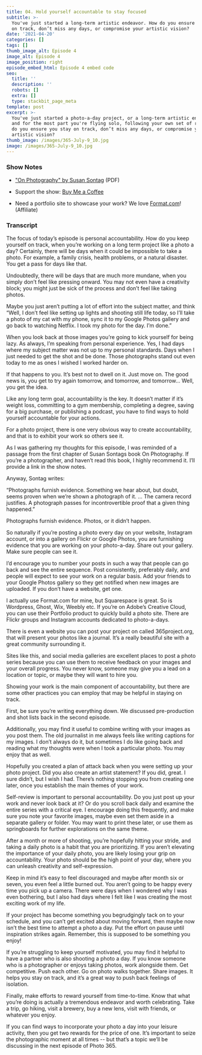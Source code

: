 ```yaml
---
title: 04. Hold yourself accountable to stay focused
subtitle: >-
  You've just started a long-term artistic endeavor. How do you ensure you stay
  on track, don’t miss any days, or compromise your artistic vision?
date: '2021-04-20'
categories: []
tags: []
thumb_image_alt: Episode 4
image_alt: Episode 4
image_position: right
episode_embed_html: Episode 4 embed code
seo:
  title: ''
  description: ''
  robots: []
  extra: []
  type: stackbit_page_meta
template: post
excerpt: >-
  You've just started a photo-a-day project, or a long-term artistic endeavor,
  and for the most part you're flying solo, following your own set of rules. How
  do you ensure you stay on track, don’t miss any days, or compromise your
  artistic vision?
thumb_image: /images/365-July-9_10.jpg
image: /images/365-July-9_10.jpg
---
```

### Show Notes

*   ["On Photography" by Susan Sontag](https://sites.evergreen.edu/politicalshakespeares/wp-content/uploads/sites/156/2016/01/Sontag_On_Photography.pdf) (PDF)

*   Support the show: [Buy Me a Coffee](https://www.buymeacoffee.com/photo365)

*   Need a portfolio site to showcase your work? We love [Format.com](https://format.grsm.io/andrewhaworth8239)! (Affiliate)

### Transcript

The focus of today’s episode is personal accountability. How do you keep yourself on track, when you’re working on a long term project like a photo a day? Certainly, there will be days when it could be impossible to take a photo. For example, a family crisis, health problems, or a natural disaster. You get a pass for days like that.

Undoubtedly, there will be days that are much more mundane, when you simply don’t feel like pressing onward. You may not even have a creativity block; you might just be sick of the process and don’t feel like taking photos.

Maybe you just aren’t putting a lot of effort into the subject matter, and think “Well, I don’t feel like setting up lights and shooting still life today, so I’ll take a photo of my cat with my phone, sync it to my Google Photos gallery and go back to watching Netflix. I took my photo for the day. I’m done.”

When you look back at those images you’re going to kick yourself for being lazy. As always, I’m speaking from personal experience. Yes, I had days where my subject matter was not up to my personal standards. Days when I just needed to get the shot and be done. Those photographs stand out even today to me as ones I wished I worked harder on.

If that happens to you. It’s best not to dwell on it. Just move on. The good news is, you get to try again tomorrow, and tomorrow, and tomorrow... Well, you get the idea.

Like any long term goal, accountability is the key. It doesn’t matter if it’s weight loss, committing to a gym membership, completing a degree, saving for a big purchase, or publishing a podcast, you have to find ways to hold yourself accountable for your actions.

For a photo project, there is one very obvious way to create accountability, and that is to exhibit your work so others see it.

As I was gathering my thoughts for this episode, I was reminded of a passage from the first chapter of Susan Sontags book On Photography. If you’re a photographer, and haven’t read this book, I highly recommend it. I’ll provide a link in the show notes.

Anyway, Sontag writes:

“Photographs furnish evidence. Something we hear about, but doubt, seems proven when we’re shown a photograph of it. … The camera record justifies. A photograph passes for incontrovertible proof that a given thing happened.”

Photographs furnish evidence. Photos, or it didn’t happen.

So naturally if you’re posting a photo every day on your website, Instagram account, or into a gallery on Flickr or Google Photos, you are furnishing evidence that you are working on your photo-a-day. Share out your gallery. Make sure people can see it.

I’d encourage you to number your posts in such a way that people can go back and see the entire sequence. Post consistently, preferably daily, and people will expect to see your work on a regular basis. Add your friends to your Google Photos gallery so they get notified when new images are uploaded. If you don’t have a website, get one.

I actually use Format.com for mine, but Squarespace is great. So is Wordpress, Ghost, Wix, Weebly etc. If you’re on Adobe’s Creative Cloud, you can use their Portfolio product to quickly build a photo site. There are Flickr groups and Instagram accounts dedicated to photo-a-days.

There is even a website you can post your project on called 365project.org, that will present your photos like a journal. It’s a really beautiful site with a great community surrounding it.

Sites like this, and social media galleries are excellent places to post a photo series because you can use them to receive feedback on your images and your overall progress. You never know, someone may give you a lead on a location or topic, or maybe they will want to hire you.

Showing your work is the main component of accountability, but there are some other practices you can employ that may be helpful in staying on track.

First, be sure you’re writing everything down. We discussed pre-production and shot lists back in the second episode.

Additionally, you may find it useful to combine writing with your images as you post them. The old journalist in me always feels like writing captions for my images. I don’t always do it, but sometimes I do like going back and reading what my thoughts were when I took a particular photo. You may enjoy that as well.

Hopefully you created a plan of attack back when you were setting up your photo project. Did you also create an artist statement? If you did, great. I sure didn’t, but I wish I had. There’s nothing stopping you from creating one later, once you establish the main themes of your work.

Self-review is important to personal accountability. Do you just post up your work and never look back at it? Or do you scroll back daily and examine the entire series with a critical eye. I encourage doing this frequently, and make sure you note your favorite images, maybe even set them aside in a separate gallery or folder. You may want to print these later, or use them as springboards for further explorations on the same theme.

After a month or more of shooting, you’re hopefully hitting your stride, and taking a daily photo is a habit that you are prioritizing. If you aren’t elevating the importance of your daily photo, you are likely losing your grip on accountability. Your photo should be the high point of your day, where you can unleash creativity and self-expression.

Keep in mind it’s easy to feel discouraged and maybe after month six or seven, you even feel a little burned out. You aren’t going to be happy every time you pick up a camera. There were days when I wondered why I was even bothering, but I also had days where I felt like I was creating the most exciting work of my life.

If your project has become something you begrudgingly tack on to your schedule, and you can’t get excited about moving forward, then maybe now isn’t the best time to attempt a photo a day. Put the effort on pause until inspiration strikes again. Remember, this is supposed to be something you enjoy!

If you’re struggling to keep yourself motivated, you may find it helpful to have a partner who is also shooting a photo a day. If you know someone who is a photographer or enjoys taking photos, work alongside them. Get competitive. Push each other. Go on photo walks together. Share images. It helps you stay on track, and it’s a great way to push back feelings of isolation.

Finally, make efforts to reward yourself from time-to-time. Know that what you’re doing is actually a tremendous endeavor and worth celebrating. Take a trip, go hiking, visit a brewery, buy a new lens, visit with friends, or whatever you enjoy.

If you can find ways to incorporate your photo a day into your leisure activity, then you get two rewards for the price of one. It’s important to seize the photographic moment at all times -- but that’s a topic we’ll be discussing in the next episode of Photo 365.
